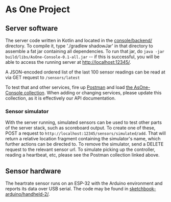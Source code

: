 # As One Project

## Server software

The server code written in Kotlin and located in the [console/backend/](./console/backend/) directory. To compile it, type './gradlew shadowJar' in that directory to assemble a fat jar containing all dependencies. To run that jar, do `java -jar build/libs/AsOne-Console-0.1-all.jar` -- if this is successful, you will be able to access the running server at [http://localhost:12345/](http://localhost:12345/).

A JSON-encoded ordered list of the last 100 sensor readings can be read at via GET request to `/sensors/latest`

To test that and other services, fire up [Postman](https://www.getpostman.com/) and load [the AsOne-Console collection](./console/AsOne-Console.postman_collection.json). When adding or changing services, please update this collection, as it is effectively our API documentation.

### Sensor simulator

With the server running, simulated sensors can be used to test other parts of the server stack, such as scoreboard output. To create one of these, POST a request to `http://localhost:12345/sensors/simulated/add`. That will return a relative location fragment containing the simulator's name, which further actions can be directed to. To remove the simulator, send a DELETE request to the relevant sensor url. To simulate picking up the controller, reading a heartbeat, etc, please see the Postman collection linked above.

## Sensor hardware

The heartrate sensor runs on an ESP-32 with the Arduino environment and reports its data over USB serial. The code may be found in [sketchbook-arduino/handheld-2/](./sketchbook-arduino/handheld-2/).


